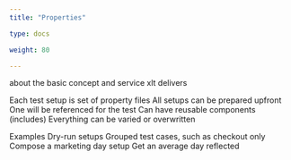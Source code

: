 ```yaml
---
title: "Properties"

type: docs

weight: 80

---
```


about the basic concept and service xlt delivers

Each test setup is set of property files
All setups can be prepared upfront
One will be referenced for the test
Can have reusable components (includes)
Everything can be varied or overwritten

Examples
Dry-run setups
Grouped test cases, such as checkout only
Compose a marketing day setup
Get an average day reflected